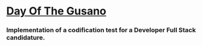 # [Day Of The Gusano](https://w.wiki/A6m2)

### Implementation of a codification test for a Developer Full Stack candidature.
